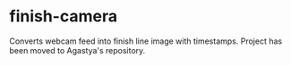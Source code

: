 # finish-camera
Converts webcam feed into finish line image with timestamps.
Project has been moved to Agastya's repository.
